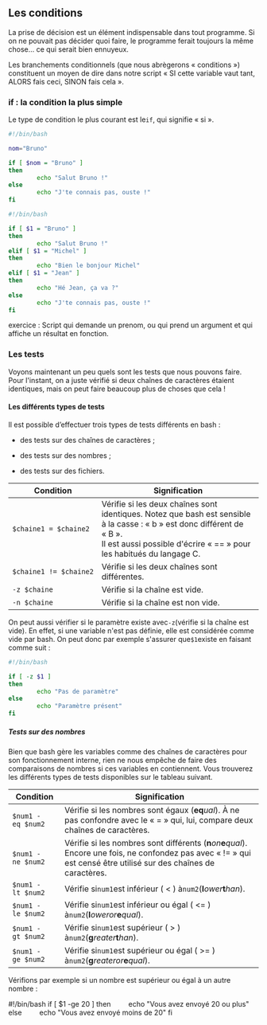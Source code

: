 ## Les conditions

La prise de décision est un élément indispensable dans tout programme. Si 
on ne pouvait pas décider quoi faire, le programme ferait toujours la 
même chose… ce qui serait bien ennuyeux.

Les branchements conditionnels (que nous abrègerons « conditions ») constituent un moyen de dire dans notre script « SI cette variable vaut tant, ALORS fais ceci, SINON fais cela ». 


### if : la condition la plus simple

Le type de condition le plus courant est le`if`, qui signifie « si ».

```bash
#!/bin/bash

nom="Bruno"

if [ $nom = "Bruno" ]
then
        echo "Salut Bruno !"
else
        echo "J'te connais pas, ouste !"
fi
```

```bash
#!/bin/bash

if [ $1 = "Bruno" ]
then
        echo "Salut Bruno !"
elif [ $1 = "Michel" ]
then
        echo "Bien le bonjour Michel"
elif [ $1 = "Jean" ]
then
        echo "Hé Jean, ça va ?"
else
        echo "J'te connais pas, ouste !"
fi
```

exercice : Script qui demande un prenom, ou qui prend un argument et qui affiche un résultat en fonction.



### Les tests

Voyons maintenant un peu quels sont les tests que nous pouvons faire. Pour l'instant, on a juste vérifié si deux chaînes de caractères étaient identiques, mais on peut faire beaucoup plus de choses que cela !

#### Les différents types de tests

Il est possible d’effectuer trois types de tests différents en bash :

- des tests sur des chaînes de caractères ;

- des tests sur des nombres ;

- des tests sur des fichiers.



| Condition              | Signification                                                                                                                                                                                      |
| ---------------------- | -------------------------------------------------------------------------------------------------------------------------------------------------------------------------------------------------- |
| `$chaine1 = $chaine2`  | Vérifie si les deux chaînes sont identiques. Notez que bash est sensible à la casse : « b » est donc différent de « B ».<br> Il est aussi possible d'écrire « == » pour les habitués du langage C. |
| `$chaine1 != $chaine2` | Vérifie si les deux chaînes sont différentes.                                                                                                                                                      |
| `-z $chaine`           | Vérifie si la chaîne est vide.                                                                                                                                                                     |
| `-n $chaine`           | Vérifie si la chaîne est non vide.                                                                                                                                                                 |

On peut aussi vérifier si le paramètre existe avec`-z`(vérifie si la chaîne est vide). En effet, si une variable n'est pas définie, elle est considérée comme vide par bash. On peut donc par exemple s'assurer que`$1`existe en faisant comme suit :

```bash
#!/bin/bash

if [ -z $1 ]
then
        echo "Pas de paramètre"
else
        echo "Paramètre présent"
fi
```

##### Tests sur des nombres

Bien que bash gère les variables comme des chaînes de caractères pour son fonctionnement interne, rien ne nous empêche de faire des comparaisons de nombres si ces variables en contiennent. Vous trouverez les différents types de tests disponibles sur le tableau suivant.

| Condition         | Signification                                                                                                                                                               |
| ----------------- | --------------------------------------------------------------------------------------------------------------------------------------------------------------------------- |
| `$num1 -eq $num2` | Vérifie si les nombres sont égaux (**eq***ual*). À ne pas confondre avec le « = » qui, lui, compare deux chaînes de caractères.                                             |
| `$num1 -ne $num2` | Vérifie si les nombres sont différents (**n***on***e***qual*). <br/>Encore une fois, ne confondez pas avec « != » qui est censé être utilisé sur des chaînes de caractères. |
| `$num1 -lt $num2` | Vérifie si`num1`est inférieur ( < ) à`num2`(**l***ower***t***han*).                                                                                                         |
| `$num1 -le $num2` | Vérifie si`num1`est inférieur ou égal ( <= ) à`num2`(**l***ower**or***e***qual*).                                                                                           |
| `$num1 -gt $num2` | Vérifie si`num1`est supérieur ( > ) à`num2`(**g***reater***t***han*).                                                                                                       |
| `$num1 -ge $num2` | Vérifie si`num1`est supérieur ou égal ( >= ) à`num2`(**g***reater**or***e***qual*).                                                                                         |

Vérifions par exemple si un nombre est supérieur ou égal à un autre nombre :

#!/bin/bash
if [ $1 -ge 20 ]
then
        echo "Vous avez envoyé 20 ou plus"
else
        echo "Vous avez envoyé moins de 20"
fi
